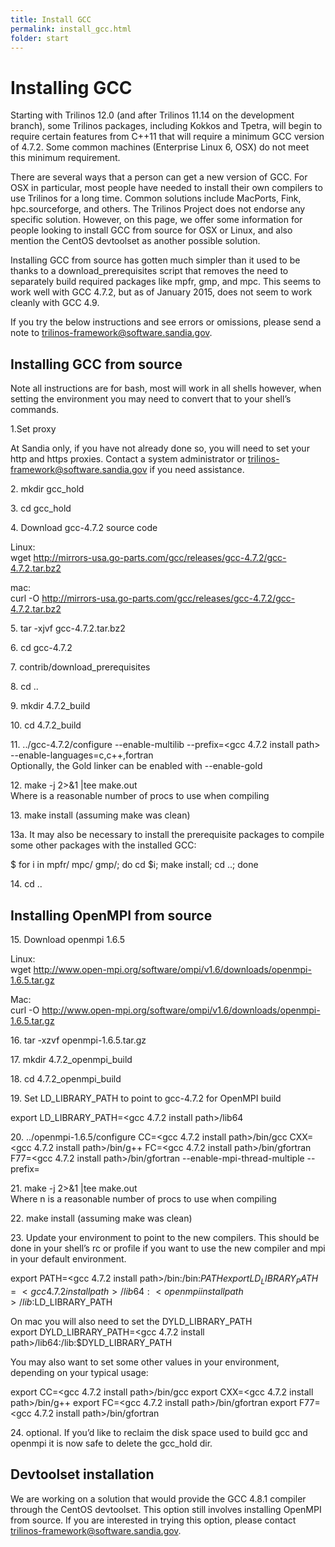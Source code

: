 ```yaml
---
title: Install GCC
permalink: install_gcc.html
folder: start
---
```


# Installing GCC

Starting with Trilinos 12.0 (and after Trilinos 11.14 on the development branch), some Trilinos packages, including Kokkos and Tpetra, will begin to require certain features from C++11 that will require a minimum GCC version of 4.7.2\. Some common machines (Enterprise Linux 6, OSX) do not meet this minimum requirement.

There are several ways that a person can get a new version of GCC. For OSX in particular, most people have needed to install their own compilers to use Trilinos for a long time. Common solutions include MacPorts, Fink, hpc.sourceforge, and others. The Trilinos Project does not endorse any specific solution. However, on this page, we offer some information for people looking to install GCC from source for OSX or Linux, and also mention the CentOS devtoolset as another possible solution.

Installing GCC from source has gotten much simpler than it used to be thanks to a download_prerequisites script that removes the need to separately build required packages like mpfr, gmp, and mpc. This seems to work well with GCC 4.7.2, but as of January 2015, does not seem to work cleanly with GCC 4.9.

If you try the below instructions and see errors or omissions, please send a note to trilinos-framework@software.sandia.gov.

## Installing GCC from source

Note all instructions are for bash, most will work in all shells however, when setting the environment you may need to convert that to your shell’s commands.

1.Set proxy

At Sandia only, if you have not already done so, you will need to set your http and https proxies. Contact a system administrator or trilinos-framework@software.sandia.gov if you need assistance.

2\. mkdir gcc_hold

3\. cd gcc_hold

4\. Download gcc-4.7.2 source code

Linux:  
wget http://mirrors-usa.go-parts.com/gcc/releases/gcc-4.7.2/gcc-4.7.2.tar.bz2

mac:  
curl -O http://mirrors-usa.go-parts.com/gcc/releases/gcc-4.7.2/gcc-4.7.2.tar.bz2

5\. tar -xjvf gcc-4.7.2.tar.bz2

6\. cd gcc-4.7.2

7\. contrib/download_prerequisites

8\. cd ..

9\. mkdir 4.7.2_build

10\. cd 4.7.2_build

11\. ../gcc-4.7.2/configure --enable-multilib --prefix=<gcc 4.7.2 install path> --enable-languages=c,c++,fortran  
Optionally, the Gold linker can be enabled with --enable-gold

12\. make -j <n> 2>&1 |tee make.out  
Where <n> is a reasonable number of procs to use when compiling

13\. make install (assuming make was clean)

13a. It may also be necessary to install the prerequisite packages to compile some other packages with the installed GCC:

$ for i in mpfr/ mpc/ gmp/; do cd $i; make install; cd ..; done

14\. cd ..

## Installing OpenMPI from source

15\. Download openmpi 1.6.5

Linux:  
wget http://www.open-mpi.org/software/ompi/v1.6/downloads/openmpi-1.6.5.tar.gz

Mac:  
curl -O http://www.open-mpi.org/software/ompi/v1.6/downloads/openmpi-1.6.5.tar.gz

16\. tar -xzvf openmpi-1.6.5.tar.gz

17\. mkdir 4.7.2_openmpi_build

18\. cd 4.7.2_openmpi_build

19\. Set LD_LIBRARY_PATH to point to gcc-4.7.2 for OpenMPI build

export LD_LIBRARY_PATH=<gcc 4.7.2 install path>/lib64

20\. ../openmpi-1.6.5/configure CC=<gcc 4.7.2 install path>/bin/gcc CXX=<gcc 4.7.2 install path>/bin/g++ FC=<gcc 4.7.2 install path>/bin/gfortran F77=<gcc 4.7.2 install path>/bin/gfortran --enable-mpi-thread-multiple --prefix=<openmpi install path>

21\. make -j <n> 2>&1 |tee make.out  
Where n is a reasonable number of procs to use when compiling

22\. make install (assuming make was clean)

23\. Update your environment to point to the new compilers. This should be done in your shell’s rc or profile if you want to use the new compiler and mpi in your default environment.

export PATH=<gcc 4.7.2 install path>/bin:<openmpi install path>/bin:$PATH  
export LD_LIBRARY_PATH=<gcc 4.7.2 install path>/lib64:<openmpi install path>/lib:$LD_LIBRARY_PATH

On mac you will also need to set the DYLD_LIBRARY_PATH  
export DYLD_LIBRARY_PATH=<gcc 4.7.2 install path>/lib64:<openmpi install path>/lib:$DYLD_LIBRARY_PATH

You may also want to set some other values in your environment, depending on your typical usage:

export CC=<gcc 4.7.2 install path>/bin/gcc
export CXX=<gcc 4.7.2 install path>/bin/g++
export FC=<gcc 4.7.2 install path>/bin/gfortran
export F77=<gcc 4.7.2 install path>/bin/gfortran

24\. optional. If you’d like to reclaim the disk space used to build gcc and openmpi it is now safe to delete the gcc_hold dir.

## Devtoolset installation

We are working on a solution that would provide the GCC 4.8.1 compiler through the CentOS devtoolset. This option still involves installing OpenMPI from source. If you are interested in trying this option, please contact trilinos-framework@software.sandia.gov.
